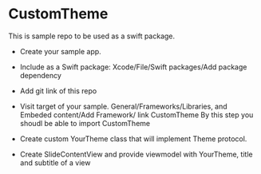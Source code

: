 # CustomTheme

This is sample repo to be used as a swift package.

- Create your sample app.
- Include as a Swift package: Xcode/File/Swift packages/Add package dependency
- Add git link of this repo
- Visit target of your sample. General/Frameworks/Libraries, and Embeded content/Add Framework/ link CustomTheme
By this step you shoudl be able to import CustomTheme

- Create custom YourTheme class that will implement Theme protocol.
- Create SlideContentView and provide viewmodel with YourTheme, title and subtitle of a view
